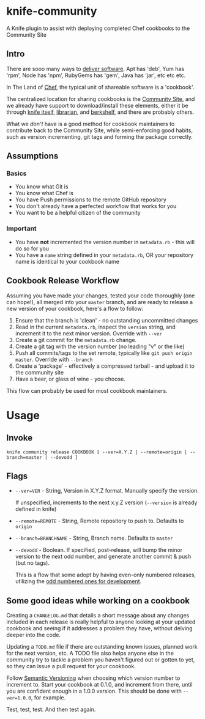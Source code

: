 knife-community
===============

A Knife plugin to assist with deploying completed Chef cookbooks to the Community Site

Intro
-----

There are sooo many ways to [deliver software][wiki:apppkg].
Apt has 'deb', Yum has 'rpm', Node has 'npm', RubyGems has 'gem', Java has 'jar', etc etc etc.

In The Land of [Chef][chef], the typical unit of shareable software is a 'cookbook'.

The centralized location for sharing cookbooks is the [Community Site][opcs], and we already have support to download/install these elements, either it be through [knife itself][kcsi], [librarian][libr], and [berkshelf][brks], and there are probably others.

What we _don't_ have is a good method for cookbook maintainers to contribute back to the Community Site, while semi-enforcing good habits, such as version incrementing, git tags and forming the package correctly.

Assumptions
-----------

### Basics
* You know what Git is
* You know what Chef is
* You have Push permissions to the remote GitHub repository
* You don't already have a perfected workflow that works for you
* You want to be a helpful citizen of the community

### Important
* You have **not** incremented the version number in `metadata.rb` - this will do so for you
* You have a `name` string defined in your `metadata.rb`, OR your repository name is identical to your cookbook name


Cookbook Release Workflow
-------------------------

Assuming you have made your changes, tested your code thoroughly (one can hope!), all merged into your `master` branch, and are ready to release a new version of your cookbook, here's a flow to follow:

1. Ensure that the branch is 'clean' - no outstanding uncommitted changes
1. Read in the current `metadata.rb`, inspect the `version` string, and increment it to the next minor version. Override with `--ver`
1. Create a git commit for the `metadata.rb` change.
1. Create a git tag with the version number (no leading "v" or the like)
1. Push all commits/tags to the set remote, typically like `git push origin master`. Override with `--branch`
1. Create a 'package' - effectively a compressed tarball - and upload it to the community site
1. Have a beer, or glass of wine - you choose.

This flow can probably be used for most cookbook maintainers.

Usage
=====

Invoke
------

    knife community release COOKBOOK [ --ver=X.Y.Z | --remote=origin | --branch=master | --devodd ]

Flags
-----

* `--ver=VER` - String, Version in X.Y.Z format. Manually specify the version.

    If unspecified, increments to the next x.y.Z version (`--version` is already defined in knife)

* `--remote=REMOTE` - String, Remote repository to push to. Defaults to `origin`

* `--branch=BRANCHNAME` - String, Branch name. Defaults to `master`

* `--devodd` - Boolean. If specified, post-release, will bump the minor version to the next odd number, and generate another commit & push (but no tags).

    This is a flow that some adopt by having even-only numbered releases, utilizing the [odd numbered ones for development][wiki:oddver].


Some good ideas while working on a cookbook
-------------------------------------------

Creating a `CHANGELOG.md` that details a short message about any changes included in each release is really helpful to anyone looking at your updated cookbook and seeing if it addresses a problem they have, without delving deeper into the code.

Updating a `TODO.md` file if there are outstanding known issues, planned work for the next version, etc. A TODO file also helps anyone else in the community try to tackle a problem you haven't figured out or gotten to yet, so they can issue a pull request for your cookbook.

Follow [Semantic Versioning][semver] when choosing which version number to increment to. Start your cookbook at 0.1.0, and increment from there, until you are confident enough in a 1.0.0 version. This should be done with `--ver=1.0.0`, for example.

Test, test, test. And then test again.


[brks]: http://berkshelf.com/
[chef]: http://www.opscode.com/chef/
[kcsi]: http://wiki.opscode.com/display/chef/Managing+Cookbooks+With+Knife#ManagingCookbooksWithKnife-CookbookSite
[libr]: https://github.com/applicationsonline/librarian
[opcs]: http://community.opscode.com/
[semver]: http://semver.org/
[wiki:apppkg]: http://en.wikipedia.org/wiki/List_of_software_package_management_systems#Application-level_package_managers
[wiki:oddver]: http://en.wikipedia.org/wiki/Software_versioning#Odd-numbered_versions_for_development_releases
